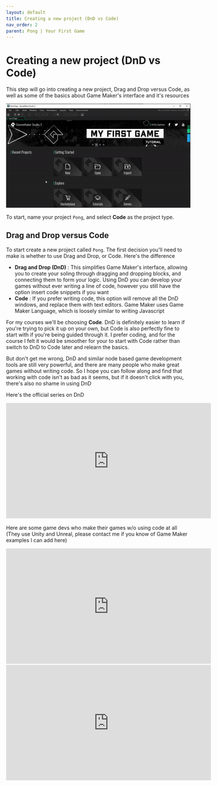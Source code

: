 ```yaml
---
layout: default
title: Creating a new project (DnD vs Code)
nav_order: 2
parent: Pong | Your First Game
---
```


# Creating a new project (DnD vs Code)

This step will go into creating a new project, Drag and Drop versus Code, as well as some of the basics about Game Maker's interface and it's resources

![](../../assets/images/new_project.gif)

To start, name your project ``Pong``, and select **Code** as the project type.

## Drag and Drop versus Code

To start create a new project called ``Pong``. The first decision you'll need to make is whether to use Drag and Drop, or Code. Here's the difference

* **Drag and Drop (DnD)** : This simplifies Game Maker's interface, allowing you to create your soling through dragging and dropping blocks, and connecting them to form your logic. Using DnD you can develop your games without ever writing a line of code, however you still have the option insert code snippets if you want
* **Code** : If you prefer writing code, this option will remove all the DnD windows, and replace them with text editors. Game Maker uses Game Maker Language, which is loosely similar to writing Javascript

For my courses we'll be choosing **Code**. DnD is definitely easier to learn if you're trying to pick it up on your own, but Code is also perfectly fine to start with if you're being guided through it. I prefer coding, and for the course I felt it would be smoother for your to start with Code rather than switch to DnD to Code later and relearn the basics.

But don't get me wrong, DnD and similar node based game development tools are still very powerful, and there are many people who make great games without writing code. So I hope you can follow along and find that working with code isn't as bad as it seems, but if it doesn't click with you, there's also no shame in using DnD

Here's the official series on DnD

<iframe width="560" height="315" src="https://www.youtube.com/embed/IWXJbUHLYXA" title="YouTube video player" frameborder="0" allow="accelerometer; autoplay; clipboard-write; encrypted-media; gyroscope; picture-in-picture" allowfullscreen></iframe>

Here are some game devs who make their games w/o using code at all (They use Unity and Unreal, please contact me if you know of Game Maker examples I can add here)

<iframe width="560" height="315" src="https://www.youtube.com/embed/Y3Rs1z7it5M" title="YouTube video player" frameborder="0" allow="accelerometer; autoplay; clipboard-write; encrypted-media; gyroscope; picture-in-picture" allowfullscreen></iframe>

<iframe width="560" height="315" src="https://www.youtube.com/embed/sF3KGf5MBDo" title="YouTube video player" frameborder="0" allow="accelerometer; autoplay; clipboard-write; encrypted-media; gyroscope; picture-in-picture" allowfullscreen></iframe>
